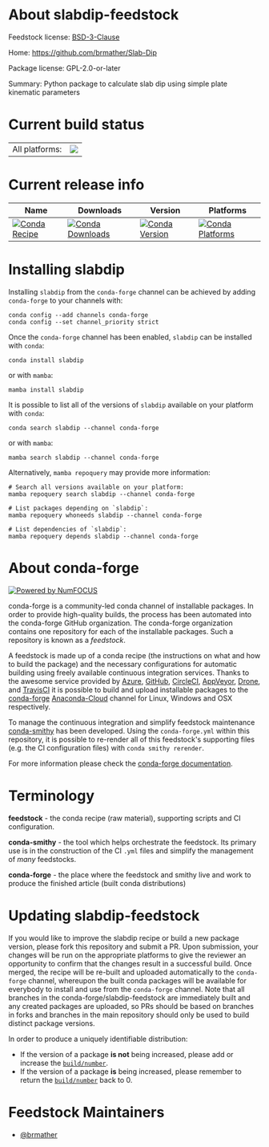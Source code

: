 About slabdip-feedstock
=======================

Feedstock license: [BSD-3-Clause](https://github.com/conda-forge/slabdip-feedstock/blob/main/LICENSE.txt)

Home: https://github.com/brmather/Slab-Dip

Package license: GPL-2.0-or-later

Summary: Python package to calculate slab dip using simple plate kinematic parameters

Current build status
====================


<table><tr><td>All platforms:</td>
    <td>
      <a href="https://dev.azure.com/conda-forge/feedstock-builds/_build/latest?definitionId=19158&branchName=main">
        <img src="https://dev.azure.com/conda-forge/feedstock-builds/_apis/build/status/slabdip-feedstock?branchName=main">
      </a>
    </td>
  </tr>
</table>

Current release info
====================

| Name | Downloads | Version | Platforms |
| --- | --- | --- | --- |
| [![Conda Recipe](https://img.shields.io/badge/recipe-slabdip-green.svg)](https://anaconda.org/conda-forge/slabdip) | [![Conda Downloads](https://img.shields.io/conda/dn/conda-forge/slabdip.svg)](https://anaconda.org/conda-forge/slabdip) | [![Conda Version](https://img.shields.io/conda/vn/conda-forge/slabdip.svg)](https://anaconda.org/conda-forge/slabdip) | [![Conda Platforms](https://img.shields.io/conda/pn/conda-forge/slabdip.svg)](https://anaconda.org/conda-forge/slabdip) |

Installing slabdip
==================

Installing `slabdip` from the `conda-forge` channel can be achieved by adding `conda-forge` to your channels with:

```
conda config --add channels conda-forge
conda config --set channel_priority strict
```

Once the `conda-forge` channel has been enabled, `slabdip` can be installed with `conda`:

```
conda install slabdip
```

or with `mamba`:

```
mamba install slabdip
```

It is possible to list all of the versions of `slabdip` available on your platform with `conda`:

```
conda search slabdip --channel conda-forge
```

or with `mamba`:

```
mamba search slabdip --channel conda-forge
```

Alternatively, `mamba repoquery` may provide more information:

```
# Search all versions available on your platform:
mamba repoquery search slabdip --channel conda-forge

# List packages depending on `slabdip`:
mamba repoquery whoneeds slabdip --channel conda-forge

# List dependencies of `slabdip`:
mamba repoquery depends slabdip --channel conda-forge
```


About conda-forge
=================

[![Powered by
NumFOCUS](https://img.shields.io/badge/powered%20by-NumFOCUS-orange.svg?style=flat&colorA=E1523D&colorB=007D8A)](https://numfocus.org)

conda-forge is a community-led conda channel of installable packages.
In order to provide high-quality builds, the process has been automated into the
conda-forge GitHub organization. The conda-forge organization contains one repository
for each of the installable packages. Such a repository is known as a *feedstock*.

A feedstock is made up of a conda recipe (the instructions on what and how to build
the package) and the necessary configurations for automatic building using freely
available continuous integration services. Thanks to the awesome service provided by
[Azure](https://azure.microsoft.com/en-us/services/devops/), [GitHub](https://github.com/),
[CircleCI](https://circleci.com/), [AppVeyor](https://www.appveyor.com/),
[Drone](https://cloud.drone.io/welcome), and [TravisCI](https://travis-ci.com/)
it is possible to build and upload installable packages to the
[conda-forge](https://anaconda.org/conda-forge) [Anaconda-Cloud](https://anaconda.org/)
channel for Linux, Windows and OSX respectively.

To manage the continuous integration and simplify feedstock maintenance
[conda-smithy](https://github.com/conda-forge/conda-smithy) has been developed.
Using the ``conda-forge.yml`` within this repository, it is possible to re-render all of
this feedstock's supporting files (e.g. the CI configuration files) with ``conda smithy rerender``.

For more information please check the [conda-forge documentation](https://conda-forge.org/docs/).

Terminology
===========

**feedstock** - the conda recipe (raw material), supporting scripts and CI configuration.

**conda-smithy** - the tool which helps orchestrate the feedstock.
                   Its primary use is in the construction of the CI ``.yml`` files
                   and simplify the management of *many* feedstocks.

**conda-forge** - the place where the feedstock and smithy live and work to
                  produce the finished article (built conda distributions)


Updating slabdip-feedstock
==========================

If you would like to improve the slabdip recipe or build a new
package version, please fork this repository and submit a PR. Upon submission,
your changes will be run on the appropriate platforms to give the reviewer an
opportunity to confirm that the changes result in a successful build. Once
merged, the recipe will be re-built and uploaded automatically to the
`conda-forge` channel, whereupon the built conda packages will be available for
everybody to install and use from the `conda-forge` channel.
Note that all branches in the conda-forge/slabdip-feedstock are
immediately built and any created packages are uploaded, so PRs should be based
on branches in forks and branches in the main repository should only be used to
build distinct package versions.

In order to produce a uniquely identifiable distribution:
 * If the version of a package **is not** being increased, please add or increase
   the [``build/number``](https://docs.conda.io/projects/conda-build/en/latest/resources/define-metadata.html#build-number-and-string).
 * If the version of a package **is** being increased, please remember to return
   the [``build/number``](https://docs.conda.io/projects/conda-build/en/latest/resources/define-metadata.html#build-number-and-string)
   back to 0.

Feedstock Maintainers
=====================

* [@brmather](https://github.com/brmather/)


